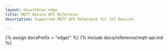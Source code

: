 ```yaml
---
layout: docwithnav-edge
title: MQTT Device API Reference
description: Supported MQTT API Reference for IoT Devices 

---
```


{% assign docsPrefix = "edge/" %}
{% include docs/reference/mqtt-api.md %}
